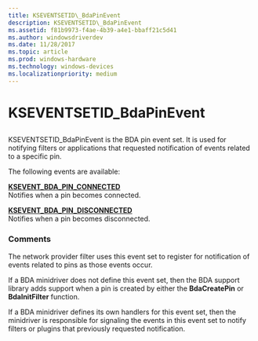 ```yaml
---
title: KSEVENTSETID\_BdaPinEvent
description: KSEVENTSETID\_BdaPinEvent
ms.assetid: f81b9973-f4ae-4b39-a4e1-bbaff21c5d41
ms.author: windowsdriverdev
ms.date: 11/28/2017
ms.topic: article
ms.prod: windows-hardware
ms.technology: windows-devices
ms.localizationpriority: medium
---
```


# KSEVENTSETID\_BdaPinEvent


## <span id="ddk_kseventsetid_bdapinevent_ks"></span><span id="DDK_KSEVENTSETID_BDAPINEVENT_KS"></span>


KSEVENTSETID\_BdaPinEvent is the BDA pin event set. It is used for notifying filters or applications that requested notification of events related to a specific pin.

The following events are available:

<span id="KSEVENT_BDA_PIN_CONNECTED"></span><span id="ksevent_bda_pin_connected"></span>[**KSEVENT\_BDA\_PIN\_CONNECTED**](ksevent-bda-pin-connected.md)  
Notifies when a pin becomes connected.

<span id="KSEVENT_BDA_PIN_DISCONNECTED"></span><span id="ksevent_bda_pin_disconnected"></span>[**KSEVENT\_BDA\_PIN\_DISCONNECTED**](ksevent-bda-pin-disconnected.md)  
Notifies when a pin becomes disconnected.

### <span id="comments"></span><span id="COMMENTS"></span>Comments

The network provider filter uses this event set to register for notification of events related to pins as those events occur.

If a BDA minidriver does not define this event set, then the BDA support library adds support when a pin is created by either the **BdaCreatePin** or **BdaInitFilter** function.

If a BDA minidriver defines its own handlers for this event set, then the minidriver is responsible for signaling the events in this event set to notify filters or plugins that previously requested notification.

 

 





